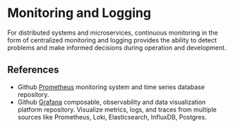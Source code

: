# Monitoring and Logging

For distributed systems and microservices, continuous monitoring in the form of centralized monitoring and logging provides the ability to detect problems and make informed decisions during operation and development.

## References

- Github [Prometheus](https://github.com/prometheus/prometheus) monitoring system and time series database repository.
- Github [Grafana](https://github.com/grafana/grafana) composable, observability and data visualization platform repository. Visualize metrics, logs, and traces from multiple sources like Prometheus, Loki, Elasticsearch, InfluxDB, Postgres.

